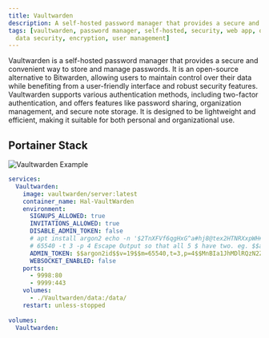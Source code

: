 ```yaml
---
title: Vaultwarden
description: A self-hosted password manager that provides a secure and convenient way to store and manage passwords.
tags: [vaultwarden, password manager, self-hosted, security, web app, open source, docker, productivity,
  data security, encryption, user management]
---
```


Vaultwarden is a self-hosted password manager that provides a secure and convenient way to store and manage passwords. It is an open-source alternative to Bitwarden, allowing users to maintain control over their data while benefiting from a user-friendly interface and robust security features. Vaultwarden supports various authentication methods, including two-factor authentication, and offers features like password sharing, organization management, and secure note storage. It is designed to be lightweight and efficient, making it suitable for both personal and organizational use.

## Portainer Stack

![Vaultwarden Example](../images/vaultwarden_example.png)

```yaml
services:
  Vaultwarden:
    image: vaultwarden/server:latest
    container_name: Hal-VaultWarden
    environment:
      SIGNUPS_ALLOWED: true
      INVITATIONS_ALLOWED: true
      DISABLE_ADMIN_TOKEN: false
      # apt install argon2 echo -n '$2TnXFVf6qgHxG^a#hj8@tex2HTNRXxpWH#6z!w10' | argon2 "$(openssl rand -base64 32)" -e -id -k 
      # 65540 -t 3 -p 4 Escape Output so that all 5 $ have two. eg. $$argon2id~ vs $argon2id~
      ADMIN_TOKEN: $$argon2id$$v=19$$m=65540,t=3,p=4$$MnBIa1JhMDlRQzN2ZVVWNHY3VHlZQkg5YlBLSnVrbFozbjNOQXVGTnFiaz0$$fT918w+4ozfZvdc+fHGJMl4dF1BV03KTcLFEytepLP8
      WEBSOCKET_ENABLED: false
    ports:
      - 9998:80
      - 9999:443
    volumes:
      - ./Vaultwarden/data:/data/
    restart: unless-stopped
  
volumes:
  Vaultwarden:
```
